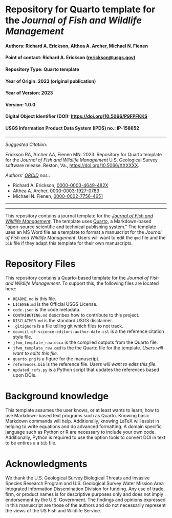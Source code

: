# Repository for Quarto template for the _Journal of Fish and Wildlife Management_

#### Authors:          Richard A. Erickson, Althea A. Archer, Michael N. Fienen
#### Point of contact: Richard A. Erickson (rerickson@usgs.gov)
#### Repository Type:  Quarto template
#### Year of Origin:   2023 (original publication)
#### Year of Version:  2023
#### Version:          1.0.0 
#### Digital Object Identifier (DOI): https://doi.org/10.5066/P9FPFKKS
#### USGS Information Product Data System (IPDS) no.: IP-158652

***

_Suggested Citation:_

Erickson RA, Archer AA, Fienen MN. 2023.
Repository for Quarto template for the _Journal of Fish and Wildlife Management_
U.S. Geological Survey software release. Reston, Va.,
https://doi.org/10.5066/XXXXXX.

_Authors' [ORCID](https://orcid.org) nos.:_

- Richard A. Erickson, [0000-0003-4649-482X](https://orcid.org/0000-0003-4649-482X)
- Althea A. Archer, [0000-0003-1927-0783](https://orcid.org/0000-0003-1927-0783)
- Michael N. Fienen, [0000-0002-7756-4651](https://orcid.org/0000-0002-7756-4651)

***
***

This repository contains a journal template for the [_Journal of Fish and Wildlife Management_][jfwm].
The template uses [Quarto][quarto], a Markdown-based "open-source scientific and technical publishing system."
The template uses an MS Word file as a template to format a manuscript for the _Journal of Fish and Wildlife Management_.
Users will want to edit the `qmd` file and the `bib` file if they adapt this template for their own manuscripts.

# Repository Files

This repository contains a Quarto-based template for the _Journal of Fish and Wildlife Management_.
To support this, the following files are located here:

- `README.md` is this file.
- `LICENSE.md` is the Official USGS License. 
- `code.json` is the code metadata.
- `CONTRIBUTING.md` describes how to contribute to this project.
- `DISCLAIMER.md` is the standard USGS disclaimer.
- `.gitignore` is a file telling git which files to not track.
- `council-of-science-editors-author-date.csl` is a the reference citation style file.
- `jfwm_template_raw.docx` is the compiled outputs from the Quarto file.
- `jfwm_template_raw.qmd` is the the Quarto file for the template. _Users will want to edits this file_.
- `quarto.png` is a figure for the manuscript.
- `references.bib` is the reference file. _Users will want to edits this file_.
- `updated_refs.py` is a Python script that updates the references based upon DOIs.

# Background knowledge

This template assumes the user knows, or at least wants to learn, how to use Markdown-based text programs such as Quarto.
Knowing basic Markdown commands will help.
Additionally, knowing LaTeX will assist in helping to write equations and do advanced formatting.
A domain specific language such as Python or R are necessary to include your own code.
Additionally, Python is required to use the option tools to convert DOI in text to be entires a a `bib` file.

# Acknowledgments

We thank the U.S. Geological Survey Biological Threats and Invasive Species Research Program and U.S. Geological Survey Water Mission Area Integrated Information Dissemination Division for funding.
Any use of trade, firm, or product names is for descriptive purposes only and does not imply endorsement by the U.S. Government.
The findings and opinions expressed in this manuscript are those of the authors and do not necessarily represent the views of the US Fish and Wildlife Service.

[quarto]: https://quarto.org/

[jfwm]: https://meridian.allenpress.com/jfwm/
